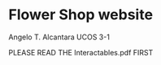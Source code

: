 # Flower Shop website
Angelo T. Alcantara           UCOS 3-1

PLEASE READ THE Interactables.pdf FIRST
